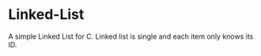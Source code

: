 Linked-List
===========

A simple Linked List for C. Linked list is single and each item only knows its ID.
